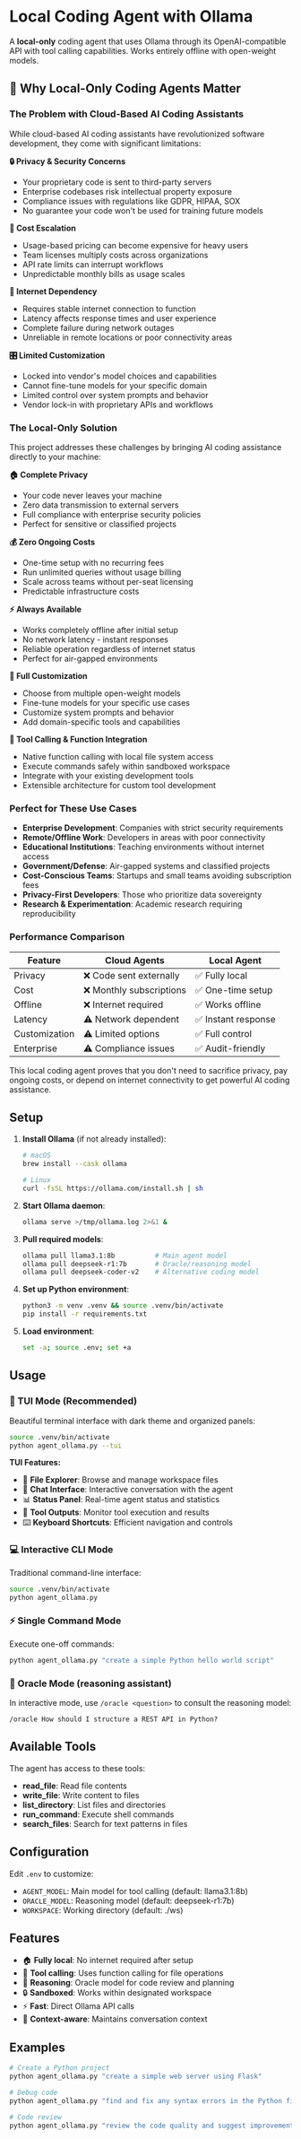 # Local Coding Agent with Ollama

A **local-only** coding agent that uses Ollama through its OpenAI-compatible API with tool calling capabilities. Works entirely offline with open-weight models.

## 🎯 Why Local-Only Coding Agents Matter

### The Problem with Cloud-Based AI Coding Assistants

While cloud-based AI coding assistants have revolutionized software development, they come with significant limitations:

**🔒 Privacy & Security Concerns**
- Your proprietary code is sent to third-party servers
- Enterprise codebases risk intellectual property exposure  
- Compliance issues with regulations like GDPR, HIPAA, SOX
- No guarantee your code won't be used for training future models

**💸 Cost Escalation**
- Usage-based pricing can become expensive for heavy users
- Team licenses multiply costs across organizations
- API rate limits can interrupt workflows
- Unpredictable monthly bills as usage scales

**📡 Internet Dependency**
- Requires stable internet connection to function
- Latency affects response times and user experience
- Complete failure during network outages
- Unreliable in remote locations or poor connectivity areas

**🎛️ Limited Customization**
- Locked into vendor's model choices and capabilities
- Cannot fine-tune models for your specific domain
- Limited control over system prompts and behavior
- Vendor lock-in with proprietary APIs and workflows

### The Local-Only Solution

This project addresses these challenges by bringing AI coding assistance directly to your machine:

**🏠 Complete Privacy**
- Your code never leaves your machine
- Zero data transmission to external servers
- Full compliance with enterprise security policies
- Perfect for sensitive or classified projects

**💰 Zero Ongoing Costs**
- One-time setup with no recurring fees
- Run unlimited queries without usage billing
- Scale across teams without per-seat licensing
- Predictable infrastructure costs

**⚡ Always Available**
- Works completely offline after initial setup
- No network latency - instant responses
- Reliable operation regardless of internet status
- Perfect for air-gapped environments

**🎨 Full Customization**
- Choose from multiple open-weight models
- Fine-tune models for your specific use cases  
- Customize system prompts and behavior
- Add domain-specific tools and capabilities

**🔧 Tool Calling & Function Integration**
- Native function calling with local file system access
- Execute commands safely within sandboxed workspace
- Integrate with your existing development tools
- Extensible architecture for custom tool development

### Perfect for These Use Cases

- **Enterprise Development**: Companies with strict security requirements
- **Remote/Offline Work**: Developers in areas with poor connectivity
- **Educational Institutions**: Teaching environments without internet access
- **Government/Defense**: Air-gapped systems and classified projects
- **Cost-Conscious Teams**: Startups and small teams avoiding subscription fees
- **Privacy-First Developers**: Those who prioritize data sovereignty
- **Research & Experimentation**: Academic research requiring reproducibility

### Performance Comparison

| Feature | Cloud Agents | Local Agent |
|---------|-------------|-------------|
| Privacy | ❌ Code sent externally | ✅ Fully local |
| Cost | ❌ Monthly subscriptions | ✅ One-time setup |
| Offline | ❌ Internet required | ✅ Works offline |
| Latency | ⚠️ Network dependent | ✅ Instant response |
| Customization | ⚠️ Limited options | ✅ Full control |
| Enterprise | ⚠️ Compliance issues | ✅ Audit-friendly |

This local coding agent proves that you don't need to sacrifice privacy, pay ongoing costs, or depend on internet connectivity to get powerful AI coding assistance.

## Setup

1. **Install Ollama** (if not already installed):
   ```bash
   # macOS
   brew install --cask ollama
   
   # Linux
   curl -fsSL https://ollama.com/install.sh | sh
   ```

2. **Start Ollama daemon**:
   ```bash
   ollama serve >/tmp/ollama.log 2>&1 &
   ```

3. **Pull required models**:
   ```bash
   ollama pull llama3.1:8b          # Main agent model
   ollama pull deepseek-r1:7b       # Oracle/reasoning model
   ollama pull deepseek-coder-v2    # Alternative coding model
   ```

4. **Set up Python environment**:
   ```bash
   python3 -m venv .venv && source .venv/bin/activate
   pip install -r requirements.txt
   ```

5. **Load environment**:
   ```bash
   set -a; source .env; set +a
   ```

## Usage

### 🎨 TUI Mode (Recommended)
Beautiful terminal interface with dark theme and organized panels:
```bash
source .venv/bin/activate
python agent_ollama.py --tui
```

**TUI Features:**
- 📁 **File Explorer**: Browse and manage workspace files
- 💬 **Chat Interface**: Interactive conversation with the agent
- 📊 **Status Panel**: Real-time agent status and statistics
- 🔧 **Tool Outputs**: Monitor tool execution and results
- ⌨️ **Keyboard Shortcuts**: Efficient navigation and controls

### 💻 Interactive CLI Mode
Traditional command-line interface:
```bash
source .venv/bin/activate
python agent_ollama.py
```

### ⚡ Single Command Mode
Execute one-off commands:
```bash
python agent_ollama.py "create a simple Python hello world script"
```

### 🔮 Oracle Mode (reasoning assistant)
In interactive mode, use `/oracle <question>` to consult the reasoning model:
```
/oracle How should I structure a REST API in Python?
```

## Available Tools

The agent has access to these tools:
- **read_file**: Read file contents
- **write_file**: Write content to files
- **list_directory**: List files and directories
- **run_command**: Execute shell commands
- **search_files**: Search for text patterns in files

## Configuration

Edit `.env` to customize:
- `AGENT_MODEL`: Main model for tool calling (default: llama3.1:8b)
- `ORACLE_MODEL`: Reasoning model (default: deepseek-r1:7b)
- `WORKSPACE`: Working directory (default: ./ws)

## Features

- 🏠 **Fully local**: No internet required after setup
- 🔧 **Tool calling**: Uses function calling for file operations
- 🧠 **Reasoning**: Oracle model for code review and planning
- 🔒 **Sandboxed**: Works within designated workspace
- ⚡ **Fast**: Direct Ollama API calls
- 🎯 **Context-aware**: Maintains conversation context

## Examples

```bash
# Create a Python project
python agent_ollama.py "create a simple web server using Flask"

# Debug code
python agent_ollama.py "find and fix any syntax errors in the Python files"

# Code review
python agent_ollama.py "review the code quality and suggest improvements"
```
